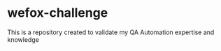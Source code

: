 # wefox-challenge
This is a repository created to validate my QA Automation expertise and knowledge
